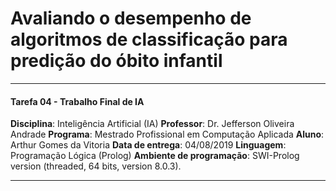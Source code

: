 # Avaliando o desempenho de algoritmos de classificação para predição do óbito infantil
----

#### Tarefa 04 - Trabalho Final de IA
**Disciplina**: Inteligência Artificial (IA)
**Professor**: Dr. Jefferson Oliveira Andrade
**Programa**: Mestrado Profissional em Computação Aplicada
**Aluno**: Arthur Gomes da Vitoria
**Data de entrega**: 04/08/2019
**Linguagem**:  Programação Lógica (Prolog)
**Ambiente de programação**: SWI-Prolog version (threaded, 64 bits, version 8.0.3).

----

